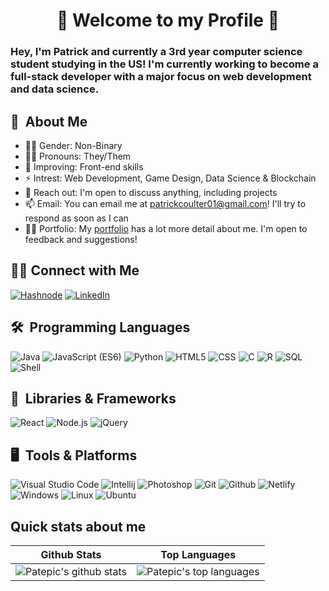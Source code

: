 <h1 align="center"> 🌸 Welcome to my Profile 🌸 </h1>
<h3> Hey, I'm Patrick and currently a 3rd year computer science student studying in the US! I'm currently working to become a full-stack developer with a major focus on web development and data science.</h3>

## 🐶 &nbsp;About Me
* 🏳️‍🌈 Gender: Non-Binary
* 🏳️‍⚧️ Pronouns: They/Them
* 🌱 Improving: Front-end skills
* ⚡ Intrest: Web Development, Game Design, Data Science & Blockchain
* 💬 Reach out: I'm open to discuss anything, including projects
* 📫 Email: You can email me at patrickcoulter01@gmail.com! I'll try to respond as soon as I can
* 👨‍💻 Portfolio: My [portfolio](https://patrickcoulter.me) has a lot more detail about me. I'm open to feedback and suggestions!

## 🤝🏻 Connect with Me

[![Hashnode](https://img.shields.io/badge/Hashnode-2962FF?style=for-the-badge&logo=hashnode&logoColor=white)](https://patrickscode.hashnode.dev)
[![LinkedIn](https://img.shields.io/badge/LinkedIn-0077B5?style=for-the-badge&logo=linkedin&logoColor=white)](https://www.linkedin.com/in/patrick-coulter-0582a3211/)

## 🛠 &nbsp;Programming Languages
![Java](https://img.shields.io/badge/Java-ED8B00?style=for-the-badge&logo=java&logoColor=white)
![JavaScript (ES6)](https://img.shields.io/badge/javascript_(ES6)-%23323330.svg?style=for-the-badge&logo=javascript&logoColor=%23F7DF1E)
![Python](https://img.shields.io/badge/Python-3776AB?style=for-the-badge&logo=python&logoColor=white)
![HTML5](https://img.shields.io/badge/html5-%23E34F26.svg?style=for-the-badge&logo=html5&logoColor=white)
![CSS](https://img.shields.io/badge/css3-%230769AD.svg?style=for-the-badge&logo=css3&logoColor=white)
![C](https://img.shields.io/badge/c-%2300599C.svg?style=for-the-badge&logo=c&logoColor=white)
![R](https://img.shields.io/badge/r-%2300599C.svg?style=for-the-badge&logo=r&logoColor=white)
![SQL](https://img.shields.io/badge/SQL-%23E34F26.svg?style=for-the-badge&logo=mysql&logoColor=white)
![Shell](https://img.shields.io/badge/Shell_Scripting-121011?style=for-the-badge&logo=gnu-bash&logoColor=white)

## 📁 &nbsp;Libraries & Frameworks
![React](https://img.shields.io/badge/React-0078d7?style=for-the-badge&logo=react&logoColor=white)
![Node.js](https://img.shields.io/badge/node.js-336633?style=for-the-badge&logo=node.js&logoColor=white)
![jQuery](https://img.shields.io/badge/jquery-0769ad?style=for-the-badge&logo=jquery&logoColor=white)

## 🖥️ &nbsp;Tools & Platforms
![Visual Studio Code](https://img.shields.io/badge/Visual%20Studio%20Code-0078d7.svg?style=for-the-badge&logo=visual-studio-code&logoColor=white)
![Intellij](https://img.shields.io/badge/IntelliJ-%2366595C.svg?style=for-the-badge&logo=IntelliJIDEA&logoColor=white)
![Photoshop](https://img.shields.io/badge/photoshop-0078d7.svg?style=for-the-badge&logo=AdobePhotoshop&logoColor=white)
![Git](https://img.shields.io/badge/Git-E95420?style=for-the-badge&logo=git&logoColor=white)
![Github](https://img.shields.io/badge/GitHub-100000?style=for-the-badge&logo=github&logoColor=white)
![Netlify](https://img.shields.io/badge/Netlify-00B7B7?style=for-the-badge&logo=Netlify&logoColor=white)
![Windows](https://img.shields.io/badge/Windows-0078D6?style=for-the-badge&logo=windows&logoColor=white)
![Linux](https://img.shields.io/badge/linux-%23F7DF1E.svg?style=for-the-badge&logo=linux&logoColor=black)
![Ubuntu](https://img.shields.io/badge/Ubuntu-E95420?style=for-the-badge&logo=ubuntu&logoColor=white)



## Quick stats about me
| Github Stats | Top Languages |
| --- | --- |
| ![Patepic's github stats](https://github-readme-stats.vercel.app/api?username=Patepic&show_icons=true&title_color=2e93f1&icon_color=2e93f1&text_color=9f9f9f&bg_color=151515&count_private=true) | ![Patepic's top languages](https://github-readme-stats.vercel.app/api/top-langs/?username=Patepic&show_icons=true&title_color=2e93f1&icon_color=2e93f1&text_color=9f9f9f&bg_color=151515&count_private=true&layout=compact) |
